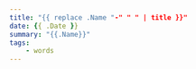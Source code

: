 ```yaml
---
title: "{{ replace .Name "-" " " | title }}"
date: {{ .Date }}
summary: "{{.Name}}"
tags:
    - words
---
```

